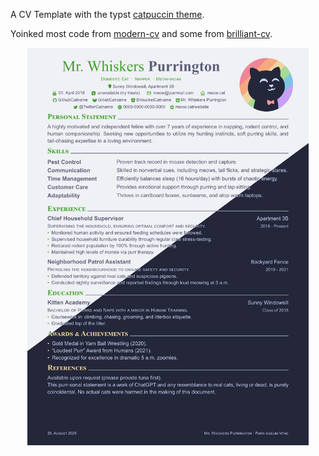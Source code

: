 A CV Template with the typst [catpuccin theme](https://github.com/catppuccin/typst).

Yoinked most code from
[modern-cv](https://typst.app/universe/package/modern-cv/)
and some from
[brilliant-cv](https://typst.app/universe/package/brilliant-cv).

<div align="center">
  <img src="example/example.png" width="450"/>
</div>
